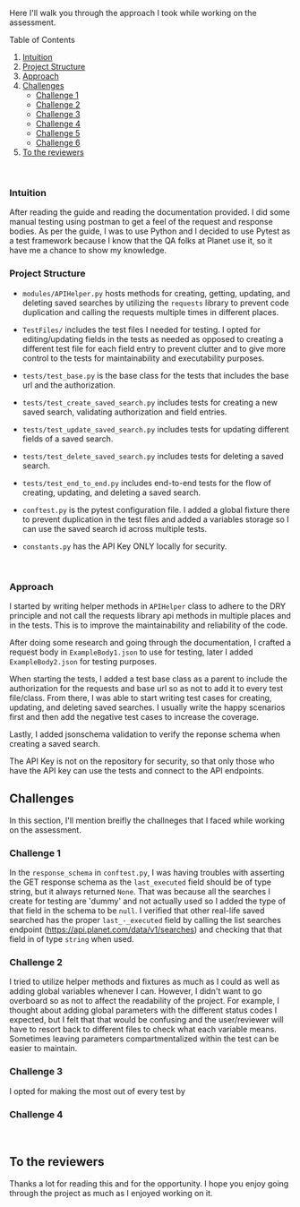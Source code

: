 Here I'll walk you through the approach I took while working on the assessment.
<br />
<!-- TABLE OF CONTENTS -->
  <summary>Table of Contents</summary>
  <ol>
    <li>
      <a href="#intuition">Intuition</a>
    </li>
    <li><a href="#project-structure">Project Structure</a></li>
    <li><a href="#approach">Approach</a></li>
    <li>
      <a href="#test-cases">Challenges</a>
      <ul>
        <li><a href="#test-case-1">Challenge 1</a></li>
        <li><a href="#test-case-1">Challenge 2</a></li>
        <li><a href="#test-case-1">Challenge 3</a></li>
        <li><a href="#test-case-1">Challenge 4</a></li>
        <li><a href="#test-case-1">Challenge 5</a></li>
        <li><a href="#test-case-1">Challenge 6</a></li>
      </ul>
    </li>
    <li><a href="#to-the-reviewers">To the reviewers</a></li>
  </ol>
<br />

### Intuition
After reading the guide and reading the documentation provided. I did some manual testing using postman to get a feel of the request and response bodies. As per the guide, I was to use Python and I decided to use Pytest as a test framework because I know that the QA folks at Planet use it, so it have me a chance to show my knowledge.
<br />

### Project Structure
- `modules/APIHelper.py` hosts methods for creating, getting, updating, and deleting saved searches by utilizing the `requests` library to prevent code duplication and calling the requests multiple times in different places.

- `TestFiles/` includes the test files I needed for testing. I opted for editing/updating fields in the tests as needed as opposed to creating a different test file for each field entry to prevent clutter and to give more control to the tests for maintainability  and executability purposes.

- `tests/test_base.py` is the base class for the tests that includes the base url and the authorization.

- `tests/test_create_saved_search.py` includes tests for creating a new saved search, validating authorization and field entries.

- `tests/test_update_saved_search.py` includes tests for updating different fields of a saved search.

- `tests/test_delete_saved_search.py` includes tests for deleting a saved search.

- `tests/test_end_to_end.py` includes end-to-end tests for the flow of creating, updating, and deleting a saved search.

- `conftest.py` is the pytest configuration file. I added a global fixture there to prevent duplication in the test files and added a variables storage so I can use the saved search id across multiple tests.

- `constants.py` has the API Key ONLY locally for security.
<br />

### Approach
I started by writing helper methods in `APIHelper` class to adhere to the DRY principle and not call the requests library api methods in multiple places and in the tests. This is to improve the maintainability and reliability of the code.

After doing some research and going through the documentation, I crafted a request body in `ExampleBody1.json` to use for testing, later I added `ExampleBody2.json` for testing purposes.

When starting the tests, I added a test base class as a parent to include the authorization for the requests and base url so as not to add it to every test file/class. From there, I was able to start writing test cases for creating, updating, and deleting saved searches. I usually write the happy scenarios first and then add the negative test cases to increase the coverage.

Lastly, I added jsonschema validation to verify the reponse schema when creating a saved search.

The API Key is not on the repository for security, so that only those who have the API key can use the tests and connect to the API endpoints.
<br />

## Challenges

In this section, I'll mention breifly the challneges that I faced while working on the assessment.

### Challenge 1
In the `response_schema` in `conftest.py`, I was having troubles with asserting the GET response schema as the `last_executed` field should be of type string, but it always returned `None`. That was because all the searches I create for testing are 'dummy' and not actually used so I added the type of that field in the schema to be `null`. I verified that other real-life saved searched has the proper `last_-_executed` field by calling the list searches endpoint (https://api.planet.com/data/v1/searches) and checking that that field in of type `string` when used.
### Challenge 2
I tried to utilize helper methods and fixtures as much as I could as well as adding global variables whenever I can. However, I didn't want to go overboard so as not to affect the readability of the project. For example, I thought about adding global parameters with the different status codes I expected, but I felt that that would be confusing and the user/reviewer will have to resort back to different files to check what each variable means. Sometimes leaving parameters compartmentalized within the test can be easier to maintain.
### Challenge 3
I opted for making the most out of every test by

### Challenge 4

<br />

## To the reviewers
Thanks a lot for reading this and for the opportunity. I hope you enjoy going through the project as much as I enjoyed working on it.